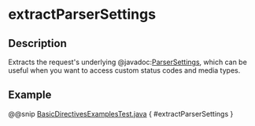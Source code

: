 # extractParserSettings

## Description

Extracts the request's underlying @javadoc:[ParserSettings](akka.http.javadsl.settings.ParserSettings), which can be useful when you want to access custom status codes and media types.

## Example

@@snip [BasicDirectivesExamplesTest.java]($test$/java/docs/http/javadsl/server/directives/BasicDirectivesExamplesTest.java) { #extractParserSettings }
